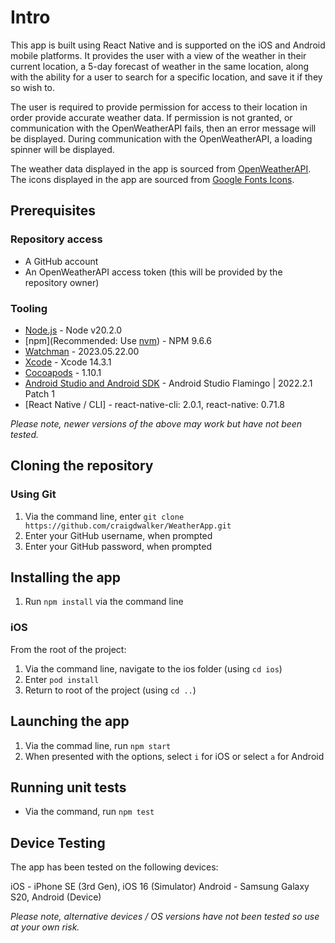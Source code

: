 # Intro

This app is built using React Native and is supported on the iOS and Android mobile platforms. It provides the user with a view of the weather in their current location, a 5-day forecast of weather in the same location, along with the ability for a user to search for a specific location, and save it if they so wish to.

The user is required to provide permission for access to their location in order provide accurate weather data. If permission is not granted, or communication with the OpenWeatherAPI fails, then an error message will be displayed. During communication with the OpenWeatherAPI, a loading spinner will be displayed.

The weather data displayed in the app is sourced from [OpenWeatherAPI](https://openweathermap.org/api). The icons displayed in the app are sourced from [Google Fonts Icons](https://fonts.google.com/icons).

## Prerequisites

### Repository access

- A GitHub account
- An OpenWeatherAPI access token (this will be provided by the repository owner)

### Tooling
- [Node.js](https://nodejs.org) - Node v20.2.0
- [npm](Recommended: Use [nvm](https://github.com/nvm-sh/nvm)) - NPM 9.6.6
- [Watchman](https://facebook.github.io/watchman) - 2023.05.22.00
- [Xcode](https://developer.apple.com/xcode) - Xcode 14.3.1
- [Cocoapods](https://cocoapods.org) - 1.10.1
- [Android Studio and Android SDK](https://developer.android.com/studio) - Android Studio Flamingo | 2022.2.1 Patch 1
- [React Native / CLI] - react-native-cli: 2.0.1, react-native: 0.71.8

*Please note, newer versions of the above may work but have not been tested.*

## Cloning the repository

### Using Git

1. Via the command line, enter `git clone https://github.com/craigdwalker/WeatherApp.git`
2. Enter your GitHub username, when prompted
3. Enter your GitHub password, when prompted

## Installing the app

1. Run `npm install` via the command line

### iOS

From the root of the project:

1. Via the command line, navigate to the ios folder (using `cd ios`)
2. Enter `pod install`
3. Return to root of the project (using `cd ..`)

## Launching the app

1. Via the commad line, run `npm start`
2. When presented with the options, select `i` for iOS or select `a` for Android

## Running unit tests

* Via the command, run `npm test`

## Device Testing

The app has been tested on the following devices:

iOS - iPhone SE (3rd Gen), iOS 16 (Simulator)
Android - Samsung Galaxy S20, Android  (Device)

*Please note, alternative devices / OS versions have not been tested so use at your own risk.*
